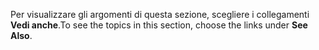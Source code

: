 <span data-ttu-id="36995-101">Per visualizzare gli argomenti di questa sezione, scegliere i collegamenti **Vedi anche**.</span><span class="sxs-lookup"><span data-stu-id="36995-101">To see the topics in this section, choose the links under **See Also**.</span></span>